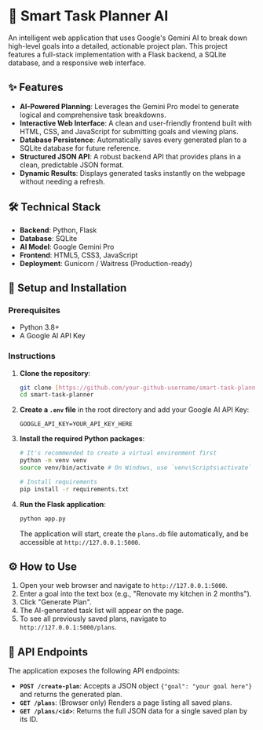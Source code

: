 # 🧠 Smart Task Planner AI

An intelligent web application that uses Google's Gemini AI to break down high-level goals into a detailed, actionable project plan.
This project features a full-stack implementation with a Flask backend, a SQLite database, and a responsive web interface.

## ✨ Features

* **AI-Powered Planning**: Leverages the Gemini Pro model to generate logical and comprehensive task breakdowns.
* **Interactive Web Interface**: A clean and user-friendly frontend built with HTML, CSS, and JavaScript for submitting goals and viewing plans.
* **Database Persistence**: Automatically saves every generated plan to a SQLite database for future reference.
* **Structured JSON API**: A robust backend API that provides plans in a clean, predictable JSON format.
* **Dynamic Results**: Displays generated tasks instantly on the webpage without needing a refresh.

## 🛠️ Technical Stack

* **Backend**: Python, Flask
* **Database**: SQLite
* **AI Model**: Google Gemini Pro
* **Frontend**: HTML5, CSS3, JavaScript
* **Deployment**: Gunicorn / Waitress (Production-ready)

## 🚀 Setup and Installation

### **Prerequisites**
* Python 3.8+
* A Google AI API Key

### **Instructions**

1.  **Clone the repository**:
    ```bash
    git clone [https://github.com/your-github-username/smart-task-planner.git](https://github.com/your-github-username/smart-task-planner.git)
    cd smart-task-planner
    ```

2.  **Create a `.env` file** in the root directory and add your Google AI API Key:
    ```
    GOOGLE_API_KEY=YOUR_API_KEY_HERE
    ```

3.  **Install the required Python packages**:
    ```bash
    # It's recommended to create a virtual environment first
    python -m venv venv
    source venv/bin/activate # On Windows, use `venv\Scripts\activate`

    # Install requirements
    pip install -r requirements.txt
    ```

4.  **Run the Flask application**:
    ```bash
    python app.py
    ```
    The application will start, create the `plans.db` file automatically, and be accessible at `http://127.0.0.1:5000`.

## ⚙️ How to Use

1.  Open your web browser and navigate to `http://127.0.0.1:5000`.
2.  Enter a goal into the text box (e.g., "Renovate my kitchen in 2 months").
3.  Click "Generate Plan".
4.  The AI-generated task list will appear on the page.
5.  To see all previously saved plans, navigate to `http://127.0.0.1:5000/plans`.

## 📝 API Endpoints

The application exposes the following API endpoints:

* **`POST /create-plan`**: Accepts a JSON object `{"goal": "your goal here"}` and returns the generated plan.
* **`GET /plans`**: (Browser only) Renders a page listing all saved plans.
* **`GET /plans/<id>`**: Returns the full JSON data for a single saved plan by its ID.
